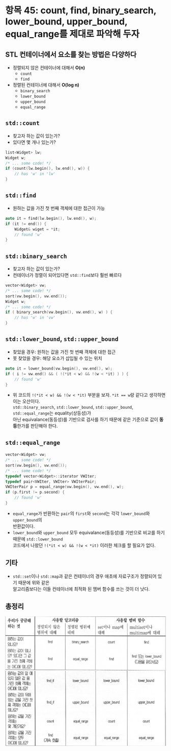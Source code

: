 # 항목 45: count, find, binary_search, lower_bound, upper_bound, equal_range를 제대로 파악해 두자

## STL 컨테이너에서 요소를 찾는 방법은 다양하다

- 정렬되지 않은 컨테이너에 대해서 **O(n)**
  + `count`
  + `find`
- 정렬된 컨테이너에 대해서 **O(log n)**
  + `binary_search`
  + `lower_bound`
  + `upper_bound`
  + `equal_range`

## `std::count`

- 찾고자 하는 값이 있는가?
- 있다면 몇 개나 있는가?

```c++
list<Widget> lw;
Widget w;
/* ... some code! */
if (count(lw.begin(), lw.end(), w)) {
    // has 'w' in 'lw'
}
```

## `std::find`

- 원하는 값을 가진 첫 번째 객체에 대한 접근이 가능

```c++
auto it = find(lw.begin(), lw.end(), w);
if (it != end()) {
    Widget& wiget = *it;
    // found 'w'
}
```

## `std::binary_search`

- 찾고자 하는 값이 있는가?
- 컨테이너가 정렬이 되어있다면 `std::find`보다 훨씬 빠르다

```c++
vector<Widget> vw;
/* ... some code! */
sort(vw.begin(), vw.end());
Widget w;
/* ... some code! */
if ( binary_search(vw.begin(), vw.end(), w) ) {
    // has 'w' in 'vw'
}
```

## `std::lower_bound`, `std::upper_bound`

- 찾았을 경우: 원하는 값을 가진 첫 번째 객체에 대한 접근
- 못 찾았을 경우: 해당 요소가 삽입될 수 있는 위치

```c++
auto it = lower_bound(vw.begin(), vw.end(), w);
if ( i != vw.end() && ( !(*it < w) && !(w < *it) ) ) {
    // found 'w'
}
```

- 위 코드의 `!(*it < w) && !(w < *it)` 부분을 보자. `*it == w`랑 같다고 생각하면 이는 오산이다.  
  `std::binary_search`, `std::lower_bound`, `std::upper_bound`, `std::equal_range`는 equality(상등성)가  
  아닌 equivalance(동등성)를 기반으로 검사를 하기 때문에 같은 기준으로 값이 **동등**한가를 판단해야 한다.

## `std::equal_range`

```c++
vector<Widget> vw;
/* ... some code! */
sort(vw.begin(), vw.end());
/* ... some code! */
typedef vector<Widget>::iterator VWIter;
typedef pair<VWIter, VWIter> VWIterPair;
VWIterPair p = equal_range(vw.begin(), vw.end(), w);
if (p.first != p.second) {
    // found 'w'
}
```

- `equal_range`가 반환하는 `pair`의 `first`와 `second`는 각각 `lower_bound`와 `upper_bound`의  
  반환값이다.
- `lower_bound`와 `upper_bound` 모두 equivalance(동등성)를 기반으로 비교를 하기 때문에 `std::lower_bound`  
  코드에서 나왔던 `!(*it < w) && !(w < *it)` 이러한 체크를 할 필요가 없다.

## 기타

- `std::set`이나 `std::map`과 같은 컨테이너의 경우 애초에 자료구조가 정렬되어 있기 때문에 위와 같은  
  알고리즘보다는 이들 컨테이너에 최적화 된 멤버 함수를 쓰는 것이 더 낫다.

## 총정리

![alt text](https://github.com/ElementalKiss/AAStudy/blob/master/effstl/book/image/item45.jpg "search table")